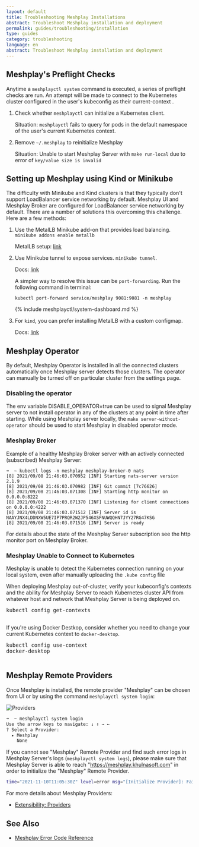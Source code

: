 ```yaml
---
layout: default
title: Troubleshooting Meshplay Installations
abstract: Troubleshoot Meshplay installation and deployment
permalink: guides/troubleshooting/installation
type: guides
category: troubleshooting
language: en
abstract: Troubleshoot Meshplay installation and deployment
---
```


## Meshplay's Preflight Checks

Anytime a `meshplayctl system` command is executed, a series of preflight checks are run. An attempt will be made to connect to the Kubernetes cluster configured in the user's kubeconfig as their current-context .

1. Check whether `meshplayctl` can initialize a Kubernetes client.

   Situation: `meshplayctl` fails to query for pods in the default namespace of the user's current Kubernetes context.

2. Remove `~/.meshplay` to reinitialize Meshplay

   Situation: Unable to start Meshplay Server with `make run-local` due to error of `key/value size is invalid`

## Setting up Meshplay using Kind or Minikube

The difficulty with Minikube and Kind clusters is that they typically don't support LoadBalancer service networking by default. Meshplay UI and Meshplay Broker are configured for LoadBalancer service networking by default. There are a number of solutions this overcoming this challenge. Here are a few methods:

1. Use the MetalLB Minikube add-on that provides load balancing. `minikube addons enable metallb`

   MetalLB setup: [link](https://kubebyexample.com/learning-paths/metallb/install)

2. Use Minikube tunnel to expose services. `minikube tunnel`.

   Docs: [link](https://minikube.sigs.k8s.io/docs/handbook/accessing/#using-minikube-tunnel)

   A simpler way to resolve this issue can be `port-forwarding`. Run the following command in terminal:

   `kubectl port-forward service/meshplay 9081:9081 -n meshplay`

   {% include meshplayctl/system-dashboard.md %}

3. For `kind`, you can prefer installing MetalLB with a custom configmap.

   Docs: [link](https://kind.sigs.k8s.io/docs/user/loadbalancer/)

## Meshplay Operator

By default, Meshplay Operator is installed in all the connected clusters automatically once Meshplay server detects those clusters. The operator can manually be turned off on particular cluster from the settings page.

### Disabling the operator

The env variable DISABLE_OPERATOR=true can be used to signal Meshplay server to not install operator in any of the clusters at any point in time after starting. While using Meshplay server locally, the `make server-without-operator` should be used to start Meshplay in disabled operator mode.

### Meshplay Broker

Example of a healthy Meshplay Broker server with an actively connected (subscribed) Meshplay Server:

```
➜  ~ kubectl logs -n meshplay meshplay-broker-0 nats
[8] 2021/09/08 21:46:03.070952 [INF] Starting nats-server version 2.1.9
[8] 2021/09/08 21:46:03.070982 [INF] Git commit [7c76626]
[8] 2021/09/08 21:46:03.071308 [INF] Starting http monitor on 0.0.0.0:8222
[8] 2021/09/08 21:46:03.071370 [INF] Listening for client connections on 0.0.0.0:4222
[8] 2021/09/08 21:46:03.071512 [INF] Server id is NAAYJNX4LDDNXW5UE7IP7PRQR2W2JP546XSFNUWQQHN7JYY27RG47KSG
[8] 2021/09/08 21:46:03.071516 [INF] Server is ready
```

For details about the state of the Meshplay Server subscription see the http monitor port on Meshplay Broker.

### Meshplay Unable to Connect to Kubernetes

Meshplay is unable to detect the Kubernetes connection running on your local system, even after manually uploading the `.kube config` file

When deploying Meshplay out-of-cluster, verify your kubeconfig's contexts and the ability for Meshplay Server to reach Kubernetes cluster API from whatever host and network that Meshplay Server is being deployed on.

<pre class="codeblock-pre">
<div class="codeblock"><div class="clipboardjs">kubectl config get-contexts</div></div>
</pre>

If you're using Docker Destkop, consider whether you need to change your current Kubernetes context to `docker-desktop`.

<pre class="codeblock-pre">
<div class="codeblock"><div class="clipboardjs">kubectl config use-context
docker-desktop</div></div>
</pre>

## Meshplay Remote Providers

Once Meshplay is installed, the remote provider "Meshplay" can be chosen from UI or by using the command `meshplayctl system login`:

![Providers](/assets/img/providers/provider_screenshot.png)

```bash
➜  ~ meshplayctl system login
Use the arrow keys to navigate: ↓ ↑ → ←
? Select a Provider:
  ▸ Meshplay
    None
```

If you cannot see "Meshplay" Remote Provider and find such error logs in Meshplay Server's logs (`meshplayctl system logs`), please make sure that Meshplay Server is able to reach "https://meshplay.khulnasoft.com" in order to initialize the "Meshplay" Remote Provider.

```bash
time="2021-11-10T11:05:30Z" level=error msg="[Initialize Provider]: Failed to get capabilities Get \"https://meshplay.khulnasoft.com/v0.5.71/capabilities?os=meshplay\": dial tcp 3.140.89.205:443: i/o timeout"
```

For more details about Meshplay Providers:

- [Extensibility: Providers](/extensibility/providers)

## See Also

- [Meshplay Error Code Reference](/reference/error-codes)

